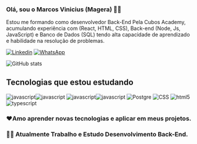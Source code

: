 ### Olá, sou o Marcos Vinicius (Magera) ✋🏻
Estou me formando como desenvolvedor Back-End Pela Cubos Academy, acumulando experiência com (React, HTML, CSS), Back-end (Node, Js, JavaScript) e Banco de Dados (SQL) tendo alta capacidade de aprendizado e habilidade na resolução de problemas.

[![Linkedin](https://img.shields.io/badge/LinkedIn-0077B5?style=for-the-badge&logo=linkedin&logoColor=white)](https://www.linkedin.com/in/magera-marcos/) [![WhatsApp](https://img.shields.io/badge/WhatsApp-25D366?style=for-the-badge&logo=whatsapp&logoColor=white)](https://wa.me/5537999194167?text=Ol%C3%A1%21+Vim+atrav%C3%A9s+de+seu+GitHub%21) 

![GitHub stats](https://github-readme-stats.vercel.app/api?username=mageramarcos&show_icons=true&theme=dracula)

## Tecnologias que estou estudando

<img align ="center" alt="javascript" src="https://img.shields.io/badge/JavaScript-F7DF1E?style=for-the-badge&logo=javascript&logoColor=black"><img align ="center" alt="javascript" src="https://img.shields.io/badge/MySQL-00000F?style=for-the-badge&logo=mysql&logoColor=white">
<img align ="center" alt="javascript" src="https://img.shields.io/badge/React-20232A?style=for-the-badge&logo=react&logoColor=61DAFB"><img align ="center" alt="javascript" src="https://img.shields.io/badge/Node.js-43853D?style=for-the-badge&logo=node.js&logoColor=white">
<img align = "center" alt="Postgre" src = "https://img.shields.io/badge/PostgreSQL-316192?style=for-the-badge&logo=postgresql&logoColor=white"/>
<img align = "center" alt="CSS" src = "https://img.shields.io/badge/CSS-239120?&style=for-the-badge&logo=css3&logoColor=white"/>
<img align = "center" alt="html5" src = "https://img.shields.io/badge/HTML5-E34F26?style=for-the-badge&logo=html5&logoColor=white"/><img align = "center" alt="typescript" src = "https://img.shields.io/badge/TypeScript-007ACC?style=for-the-badge&logo=typescript&logoColor=white"/>
</div>





###  ❤️Amo aprender novas tecnologias e aplicar em meus projetos.
### 👩‍💻 Atualmente Trabalho e Estudo Desenvolvimento Back-End.

